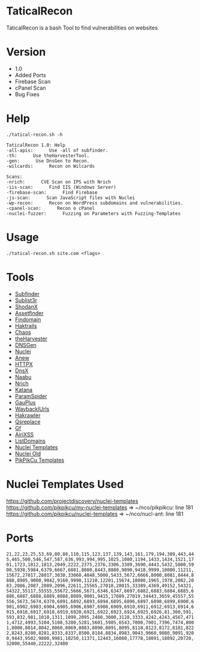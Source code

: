 # TaticalRecon
TaticalRecon is a bash Tool to find vulnerabilities on websites.

# Version
- 1.0
- Added Ports
- Firebase Scan
- cPanel Scan
- Bug Fixes

# Help
```
./tatical-recon.sh -h
```
```
TaticalRecon 1.0: Help
-all-apis:      Use -all of subfinder.
-th:      Use theHarvesterTool.
-gen:      Use DnsGen to Recon.
-wilcards:      Recon on Wilcards

Scans:
-nrich:      CVE Scan on IPS with Nrich
-iis-scan:      Find IIS (Windows Server)
-firebase-scan:      Find Firebase
-js-scan:      Scan JavaScript files with Nuclei
-wp-recon:      Recon on WordPress subdomains and vulnerabilities.
-cpanel-scan:      Recon o cPanel
-nuclei-fuzzer:      Fuzzing on Parameters with Fuzzing-Templates
```

# Usage
```
./tatical-recon.sh site.com <flags>
```

# Tools
- [Subfinder](https://github.com/projectdiscovery/subfinder)
- [Sublist3r](https://github.com/aboul3la/Sublist3r)
- [ShodanX](https://github.com/RevoltSecurities/ShodanX)
- [Assetfinder](https://github.com/tomnomnom/assetfinder)
- [Findomain](https://github.com/Findomain/Findomain)
- [Haktrails](https://github.com/hakluke/haktrails)
- [Chaos](https://github.com/projectdiscovery/chaos-client)
- [theHarvester](https://github.com/laramies/theHarvester)
- [DNSGen](https://github.com/AlephNullSK/dnsgen)
- [Nuclei](https://github.com/projectdiscovery/nuclei)
- [Anew](https://github.com/tomnomnom/anew)
- [HTTPX](https://github.com/projectdiscovery/httpx)
- [DnsX](https://github.com/projectdiscovery/dnsx)
- [Naabu](https://github.com/projectdiscovery/naabu)
- [Nrich](https://github.com/retr0-13/nrich)
- [Katana](https://github.com/projectdiscovery/katana)
- [ParamSpider](https://github.com/devanshbatham/ParamSpider)
- [GauPlus](https://github.com/bp0lr/gauplus)
- [WaybacklUrls](https://github.com/tomnomnom/waybackurls)
- [Hakrawler](https://github.com/hakluke/hakrawler)
- [Qsreplace](https://github.com/tomnomnom/qsreplace)
- [Gf](https://github.com/tomnomnom/gf)
- [AiriXSS](https://github.com/ferreiraklet/airixss)
- [ListDomains](https://github.com/yHunterDep/listdomains/)
- [Nuclei Templates](https://github.com/projectdiscovery/nuclei-templates)
- [Nuclei Old](https://github.com/pikpikcu/nuclei-templates)
- [PikPikCu Templates](https://github.com/pikpikcu/my-nuclei-templates)

# Nuclei Templates Used
https://github.com/projectdiscovery/nuclei-templates<br>
https://github.com/pikpikcu/my-nuclei-templates => ~/nco/pikpikcu: line 181<br>
https://github.com/pikpikcu/nuclei-templates => ~/nco/nucl-ant: line 181

# Ports
`21,22,23,25,53,69,80,88,110,115,123,137,139,143,161,179,194,389,443,445,465,500,546,547,587,636,993,994,995,1025,1080,1194,1433,1434,1521,1701,1723,1812,1813,2049,2222,2375,2376,3306,3389,3690,4443,5432,5800,5900,5938,5984,6379,6667,6881,8080,8443,8880,9090,9418,9999,10000,11211,15672,27017,28017,3030,33060,4848,5000,5433,5672,6666,8000,8081,8444,8888,8905,9000,9042,9160,9990,11210,12201,15674,18080,1965,1978,2082,2083,2086,2087,2089,2096,22611,25565,27018,28015,33389,4369,49152,54321,54322,55117,55555,55672,5666,5671,6346,6347,6697,6882,6883,6884,6885,6886,6887,6888,6889,8088,8089,9001,9415,17089,27019,34443,3659,45557,55556,5673,5674,6370,6891,6892,6893,6894,6895,6896,6897,6898,6899,6900,6901,6902,6903,6904,6905,6906,6907,6908,6909,6910,6911,6912,6913,6914,6915,6916,6917,6918,6919,6920,6921,6922,6923,6924,6925,6926,81,300,591,593,832,981,1010,1311,1099,2095,2480,3000,3128,3333,4242,4243,4567,4711,4712,4993,5104,5108,5280,5281,5601,5985,6543,7000,7001,7396,7474,8001,8008,8014,8042,8060,8069,8083,8090,8091,8095,8118,8123,8172,8181,8222,8243,8280,8281,8333,8337,8500,8184,8834,8983,9043,9060,9080,9091,9200,9443,9502,9800,9981,10250,11371,12443,16080,17778,18091,18092,20720,32000,55440,22222,32400`

